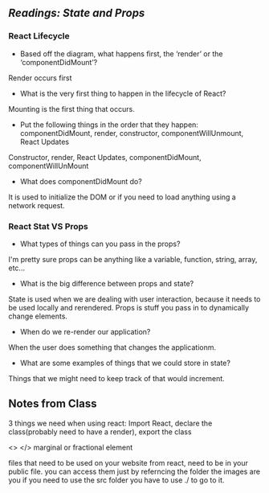 ## *Readings: State and Props*

### React Lifecycle
* Based off the diagram, what happens first, the ‘render’ or the ‘componentDidMount’? 

Render occurs first

* What is the very first thing to happen in the lifecycle of React? 

Mounting is the first thing that occurs.

* Put the following things in the order that they happen: componentDidMount, render, constructor, componentWillUnmount, React Updates

Constructor, render, React Updates, componentDidMount, componentWillUnMount

* What does componentDidMount do?

It is used to initialize the DOM or if you need to load anything using a network request.

### React Stat VS Props
* What types of things can you pass in the props?

I'm pretty sure props can be anything like a variable, function, string, array, etc...

* What is the big difference between props and state? 

State is used when we are dealing with user interaction, because it needs to be used locally and rerendered. Props is stuff you pass in to dynamically change elements. 

* When do we re-render our application?

When the user does something that changes the applicationm.

* What are some examples of things that we could store in state?

Things that we might need to keep track of that would increment.


## Notes from Class

3 things we need when using react:
Import React, declare the class(probably need to have a render), export the class

<> </> marginal or fractional element

files that need to be used on your website from react, need to be in your public file.
you can access them just by referncing the folder the images are you
if you need to use the src folder you have to use ./ to go to it.

